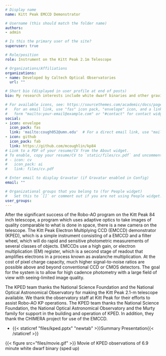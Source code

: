 ```yaml
---
# Display name
name: Kitt Peak EMCCD Demonstrator

# Username (this should match the folder name)
authors:
- admin

# Is this the primary user of the site?
superuser: true

# Role/position
role: Instrument on the Kitt Peak 2.1m Telescope

# Organizations/Affiliations
organizations:
- name: Developed by Caltech Optical Observatories
  url: ""

# Short bio (displayed in user profile at end of posts)
bio: My research interests include white dwarf binaries and other gravitational-wave sources identified by the Zwicky Transient Facility.

# For available icons, see: https://sourcethemes.com/academic/docs/page-builder/#icons
#   For an email link, use "fas" icon pack, "envelope" icon, and a link in the
#   form "mailto:your-email@example.com" or "#contact" for contact widget.
social:
- icon: envelope
  icon_pack: fas
  link: 'mailto:cough052@umn.edu'  # For a direct email link, use "mailto:test@example.org".
- icon: github
  icon_pack: fab
  link: https://github.com/mcoughlin/kp84
# Link to a PDF of your resume/CV from the About widget.
# To enable, copy your resume/CV to `static/files/cv.pdf` and uncomment the lines below.
# - icon: cv
#   icon_pack: ai
#   link: files/cv.pdf

# Enter email to display Gravatar (if Gravatar enabled in Config)
email: ""

# Organizational groups that you belong to (for People widget)
#   Set this to `[]` or comment out if you are not using People widget.
user_groups:
---
```


After the significant success of the Robo-AO program on the Kitt Peak 84 inch telescope, a program which uses adaptive optics to take images of quality comparable to what is done in space, there is a new camera on the telescope. 
The Kitt Peak Electron Multiplying CCD (EMCCD) demonstrator (KPED), which is a simple instrument consisting of a EMCCD and a filter wheel, which will do rapid and sensitive photometric measurements of several classes of objects.
EMCCDs use a high gain, or electron multiplication (EM) register, which is a second stage of readout that amplifies electrons in a process known as avalanche multiplication. At the cost of pixel charge capacity, much higher signal-to-noise ratios are possible above and beyond conventional CCD or CMOS detectors.
The goal for the system is to allow for high cadence photometry with a large field of view with seeing-limited image quality. 

The KPED team thanks the National Science Foundation and the National Optical Astronomical Observatory for making the Kitt Peak 2.1-m telescope available. We thank the observatory staff at Kitt Peak for their efforts to assist Robo-AO KP operations.
The KPED team thanks the National Science Foundation, the National Optical Astronomical Observatory and the Murty family for support in the building and operation of KPED.
In addition, they thank the CHIMERA project for use of the EMCCD.

* {{< staticref "files/kped.pptx" "newtab" >}}Summary Presentation{{< /staticref >}}

{{< figure src="files/movie.gif" >}}
Movie of KPED observations of 6.9 minute white dwarf binary (sped up)
